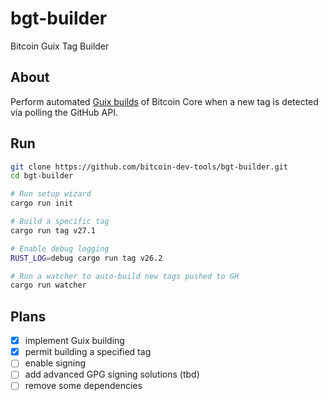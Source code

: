 # bgt-builder

Bitcoin Guix Tag Builder

## About

Perform automated [Guix builds](https://github.com/bitcoin/bitcoin/blob/master/contrib/guix/README.md) of Bitcoin Core when a new tag is detected via polling the GitHub API.

## Run

```bash
git clone https://github.com/bitcoin-dev-tools/bgt-builder.git
cd bgt-builder

# Run setup wizard
cargo run init

# Build a specific tag
cargo run tag v27.1

# Enable debug logging
RUST_LOG=debug cargo run tag v26.2

# Run a watcher to auto-build new tags pushed to GH
cargo run watcher
```

## Plans

- [x] implement Guix building
- [x] permit building a specified tag
- [ ] enable signing
- [ ] add advanced GPG signing solutions (tbd)
- [ ] remove some dependencies
